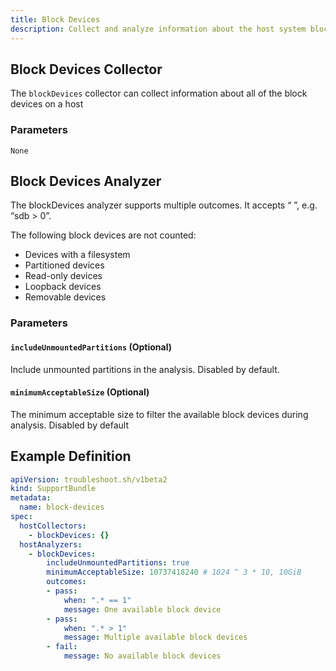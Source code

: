 ```yaml
---
title: Block Devices
description: Collect and analyze information about the host system block devices
---
```


## Block Devices Collector

The `blockDevices` collector can collect information about all of the block devices on a host

### Parameters

`None`

## Block Devices Analyzer

The blockDevices analyzer supports multiple outcomes. It accepts “<regex> <operator> <count>”, e.g. “sdb > 0”.

The following block devices are not counted:

* Devices with a filesystem
* Partitioned devices
* Read-only devices
* Loopback devices
* Removable devices

### Parameters

#### `includeUnmountedPartitions` (Optional)
Include unmounted partitions in the analysis. Disabled by default.

#### `minimumAcceptableSize` (Optional)
The minimum acceptable size to filter the available block devices during analysis. Disabled by default

## Example Definition

```yaml
apiVersion: troubleshoot.sh/v1beta2
kind: SupportBundle
metadata:
  name: block-devices
spec:
  hostCollectors:
    - blockDevices: {}
  hostAnalyzers:
    - blockDevices:
        includeUnmountedPartitions: true
        minimumAcceptableSize: 10737418240 # 1024 ^ 3 * 10, 10GiB
        outcomes:
        - pass:
            when: ".* == 1"
            message: One available block device
        - pass:
            when: ".* > 1"
            message: Multiple available block devices
        - fail:
            message: No available block devices
```

